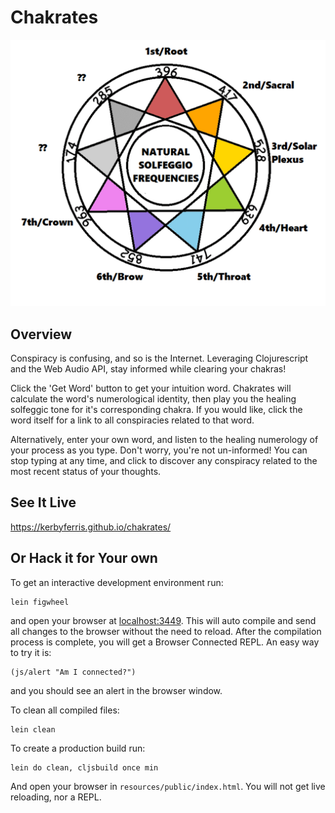 # Chakrates

![Alt text](resources/public/images/solfeggios.png?raw=true "Solfeggio")

## Overview

Conspiracy is confusing, and so is the Internet. Leveraging Clojurescript and the Web Audio API, stay informed while clearing your chakras!

Click the 'Get Word' button to get your intuition word. Chakrates will calculate the word's numerological identity, then play you the healing solfeggic tone for it's corresponding chakra. If you would like, click the word itself for a link to all conspiracies related to that word.
 
Alternatively, enter your own word, and listen to the healing numerology of your process as you type. Don't worry, you're not un-informed! You can stop typing at any time, and click to discover any conspiracy related to the most recent status of your thoughts.

## See It Live

https://kerbyferris.github.io/chakrates/

## Or Hack it for Your own

To get an interactive development environment run:

    lein figwheel

and open your browser at [localhost:3449](http://localhost:3449/).
This will auto compile and send all changes to the browser without the
need to reload. After the compilation process is complete, you will
get a Browser Connected REPL. An easy way to try it is:

    (js/alert "Am I connected?")

and you should see an alert in the browser window.

To clean all compiled files:

    lein clean

To create a production build run:

    lein do clean, cljsbuild once min

And open your browser in `resources/public/index.html`. You will not
get live reloading, nor a REPL. 
